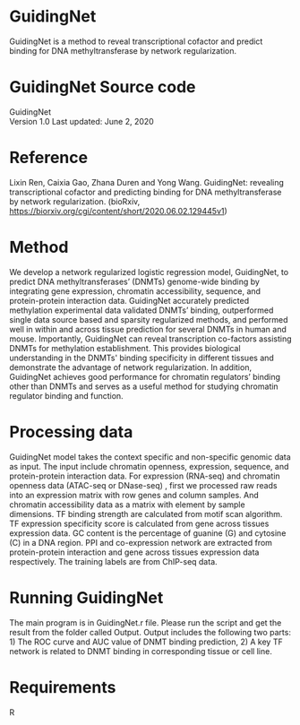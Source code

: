 GuidingNet
=========
GuidingNet is a method to reveal transcriptional cofactor and predict binding for DNA methyltransferase by network regularization.

GuidingNet Source code
================
GuidingNet  
Version 1.0 Last updated: June 2, 2020

Reference
=
Lixin Ren, Caixia Gao, Zhana Duren and Yong Wang. GuidingNet: revealing transcriptional cofactor and predicting binding for DNA methyltransferase by network regularization. (bioRxiv, https://biorxiv.org/cgi/content/short/2020.06.02.129445v1)

Method
=
We develop a network regularized logistic regression model, GuidingNet, to predict DNA methyltransferases’ (DNMTs) genome-wide binding by integrating gene expression, chromatin accessibility, sequence, and protein-protein interaction data. GuidingNet accurately predicted methylation experimental data validated DNMTs’ binding, outperformed single data source based and sparsity regularized methods, and performed well in within and across tissue prediction for several DNMTs in human and mouse. Importantly, GuidingNet can reveal transcription co-factors assisting DNMTs for methylation establishment. This provides biological understanding in the DNMTs' binding specificity in different tissues and demonstrate the advantage of network regularization. In addition, GuidingNet achieves good performance for chromatin regulators’ binding other than DNMTs and serves as a useful method for studying chromatin regulator binding and function.

Processing data
=
GuidingNet model takes the context specific and non-specific genomic data as input. The input include chromatin openness, expression, sequence, and protein-protein interaction data. For expression (RNA-seq) and chromatin openness data (ATAC-seq or DNase-seq) , first we processed raw reads into an expression matrix with row genes and column samples. And chromatin accessibility data as a matrix with element by sample dimensions. TF binding strength are calculated from motif scan algorithm. TF expression specificity score is calculated from gene across tissues expression data. GC content is the percentage of guanine (G) and cytosine (C) in a DNA region. PPI and co-expression network are extracted from protein-protein interaction and gene across tissues expression data respectively. The training labels are from ChIP-seq data.

Running GuidingNet
=
The main program is in GuidingNet.r file. Please run the script and get the result from the folder called Output. Output includes the following two parts: 1) The ROC curve and AUC value of DNMT binding prediction, 2) A key TF network is related to DNMT binding in corresponding tissue or cell line.

Requirements
=
R

